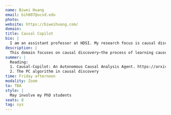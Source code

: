 ```yaml
---
name: Biwei Huang
email: bih007@ucsd.edu
photo:
website: https://biweihuang.com/
domain: 
title: Causal Copilot
bio: |
  I am an assistant professor at HDSI. My research focus is causal discovery and causal AI.
description: |
  This domain focuses on causal discovery—the process of learning cause-and-effect relationships from data—and the development of a Causal Copilot, an AI assistant that helps users automatically learn and interpret causal relationships. Students will explore methods to learn causal graphs from observational data, simulate interventions, and answer “what-if” questions across domains like health, economics, and science. The project combines causal inference, machine learning, and interactive AI systems.
summer: |
  Reading:  
  1. Causal-Copilot: An Autonomous Causal Analysis Agent. https://arxiv.org/pdf/2504.13263  
  2. The PC algorithm in causal discovery
time: Friday afternoon
modality: Zoom
ta: TBA
style: |
  May involve my PhD students
seats: 8
tag: sys
---
```

